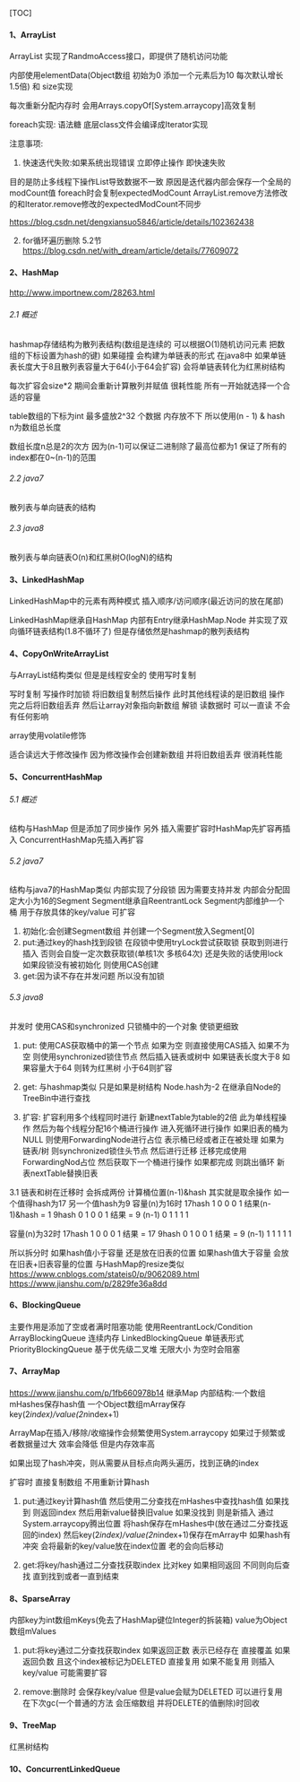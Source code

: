 
[TOC]


#### 1、ArrayList
ArrayList 实现了RandmoAccess接口，即提供了随机访问功能

内部使用elementData(Object数组 初始为0 添加一个元素后为10 每次默认增长1.5倍) 和 size实现

每次重新分配内存时 会用Arrays.copyOf[System.arraycopy]高效复制

foreach实现: 语法糖 底层class文件会编译成Iterator实现



注意事项:
1. 快速迭代失败:如果系统出现错误 立即停止操作 即快速失败

  目的是防止多线程下操作List导致数据不一致
  原因是迭代器内部会保存一个全局的modCount值 foreach时会复制expectedModCount ArrayList.remove方法修改的和Iterator.remove修改的expectedModCount不同步

  https://blog.csdn.net/dengxiansuo5846/article/details/102362438

2. for循环遍历删除
5.2节 https://blog.csdn.net/with_dream/article/details/77609072

#### 2、HashMap
http://www.importnew.com/28263.html
###### 2.1 概述
hashmap存储结构为散列表结构(数组是连续的 可以根据O(1)随机访问元素 把数组的下标设置为hash的键) 如果碰撞 会构建为单链表的形式 在java8中 如果单链表长度大于8且散列表容量大于64(小于64会扩容) 会将单链表转化为红黑树结构

每次扩容会size*2 期间会重新计算散列并赋值 很耗性能 所有一开始就选择一个合适的容量

table数组的下标为int 最多盛放2^32 个数据 内存放不下 所以使用(n - 1) & hash  n为数组总长度

数组长度n总是2的次方 因为(n-1)可以保证二进制除了最高位都为1 保证了所有的index都在0~(n-1)的范围

###### 2.2 java7
散列表与单向链表的结构

###### 2.3 java8
散列表与单向链表O(n)和红黑树O(logN)的结构

#### 3、LinkedHashMap
LinkedHashMap中的元素有两种模式 插入顺序/访问顺序(最近访问的放在尾部)

LinkedHashMap继承自HashMap 内部有Entry继承HashMap.Node 并实现了双向循环链表结构(1.8不循环了) 但是存储依然是hashmap的散列表结构

#### 4、CopyOnWriteArrayList
与ArrayList结构类似 但是是线程安全的 使用写时复制

写时复制 写操作时加锁 将旧数组复制然后操作 此时其他线程读的是旧数组
操作完之后将旧数组丢弃 然后让array对象指向新数组 解锁
读数据时 可以一直读 不会有任何影响

array使用volatile修饰

适合读远大于修改操作 因为修改操作会创建新数组 并将旧数组丢弃 很消耗性能

#### 5、ConcurrentHashMap
###### 5.1 概述
结构与HashMap 但是添加了同步操作
另外 插入需要扩容时HashMap先扩容再插入 ConcurrentHashMap先插入再扩容

###### 5.2 java7
结构与java7的HashMap类似 内部实现了分段锁
因为需要支持并发 内部会分配固定大小为16的Segment Segment继承自ReentrantLock Segment内部维护一个桶 用于存放具体的key/value 可扩容

1. 初始化:会创建Segment数组 并创建一个Segment放入Segment[0]
2. put:通过key的hash找到段锁 在段锁中使用tryLock尝试获取锁 获取到则进行插入 否则会自旋一定次数获取锁(单核1次 多核64次) 还是失败的话使用lock
如果段锁没有被初始化 则使用CAS创建
3. get:因为读不存在并发问题 所以没有加锁

###### 5.3 java8
并发时 使用CAS和synchronized 只锁桶中的一个对象 使锁更细致

1. put:
使用CAS获取桶中的第一个节点 如果为空 则直接使用CAS插入
如果不为空 则使用synchronized锁住节点 然后插入链表或树中
如果链表长度大于8 如果容量大于64 则转为红黑树 小于64则扩容

2. get:
与hashmap类似 只是如果是树结构 Node.hash为-2 在继承自Node的TreeBin中进行查找

3. 扩容:
扩容利用多个线程同时进行
新建nextTable为table的2倍 此为单线程操作
然后为每个线程分配16个桶进行操作 进入死循环进行操作
如果旧表的桶为NULL 则使用ForwardingNode进行占位 表示桶已经或者正在被处理
如果为链表/树 则synchronized锁住头节点 然后进行迁移 迁移完成使用ForwardingNod占位 然后获取下一个桶进行操作
如果都完成 则跳出循环 新表nextTable替换旧表

3.1 链表和树在迁移时 会拆成两份 计算桶位置(n-1)&hash 其实就是取余操作
如一个值得hash为17 另一个值hash为9
容量(n)为16时
17hash  1 0 0 0 1 结果(n-1)&hash = 1
9hash   0 1 0 0 1 结果 = 9
(n-1)   0 1 1 1 1

容量(n)为32时
17hash  1 0 0 0 1 结果 = 17
9hash   0 1 0 0 1 结果 = 9
(n-1)   1 1 1 1 1

所以拆分时 如果hash值小于容量 还是放在旧表的位置
如果hash值大于容量 会放在旧表+旧表容量的位置
与HashMap的resize类似
https://www.cnblogs.com/stateis0/p/9062089.html
https://www.jianshu.com/p/2829fe36a8dd

#### 6、BlockingQueue
主要作用是添加了空或者满时阻塞功能 使用ReentrantLock/Condition
ArrayBlockingQueue 连续内存
LinkedBlockingQueue 单链表形式
PriorityBlockingQueue 基于优先级二叉堆 无限大小 为空时会阻塞

#### 7、ArrayMap
https://www.jianshu.com/p/1fb660978b14
继承Map 内部结构:一个数组mHashes保存hash值 一个Object数组mArray保存key(2*index)/value(2n*index+1)

ArrayMap在插入/移除/收缩操作会频繁使用System.arraycopy 如果过于频繁或者数据量过大 效率会降低 但是内存效率高

如果出现了hash冲突，则从需要从目标点向两头遍历，找到正确的index

扩容时 直接复制数组 不用重新计算hash

1. put:通过key计算hash值 然后使用二分查找在mHashes中查找hash值
如果找到 则返回index 然后用新value替换旧value
如果没找到 则是新插入 通过System.arraycopy腾出位置 将hash保存在mHashes中(放在通过二分查找返回的index)  然后key(2*index)/value(2n*index+1)保存在mArray中
如果hash有冲突 会将最新的key/value放在index位置 老的会向后移动

2. get:将key/hash通过二分查找获取index 比对key 如果相同返回 不同则向后查找 直到找到或者一直到结束

#### 8、SparseArray
内部key为int数组mKeys(免去了HashMap键位Integer的拆装箱) value为Object数组mValues

1. put:将key通过二分查找获取index 如果返回正数 表示已经存在 直接覆盖
如果返回负数 且这个index被标记为DELETED 直接复用
如果不能复用 则插入key/value 可能需要扩容

2. remove:删除时 会保存key/value 但是value会赋为DELETED 可以进行复用
在下次gc(一个普通的方法 会压缩数组 并将DELETE的值删除)时回收

#### 9、TreeMap
红黑树结构

#### 10、ConcurrentLinkedQueue